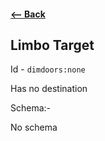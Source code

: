 #### [<-- Back](virtual_targets.md)

## Limbo Target
Id - `dimdoors:none`

Has no destination

Schema:-

No schema
